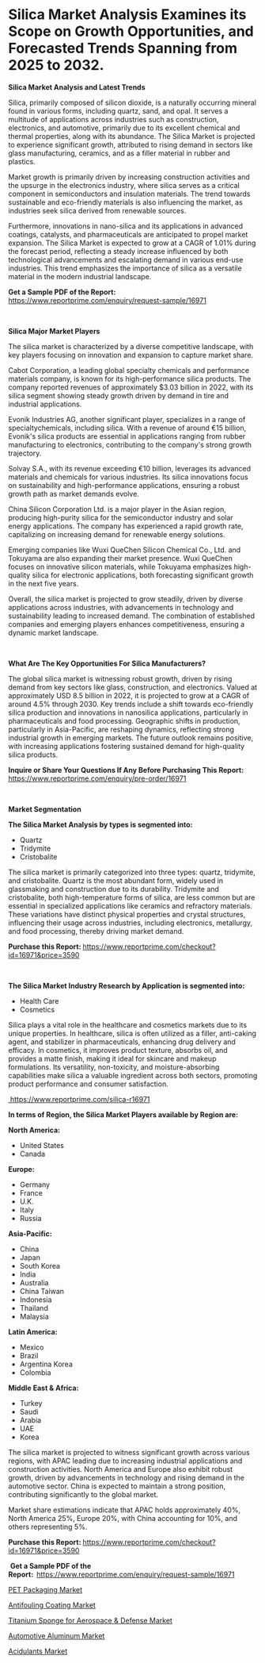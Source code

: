 <p><h1>Silica Market Analysis Examines its Scope on Growth Opportunities, and Forecasted Trends Spanning from 2025 to 2032.</h1></p><p><strong>Silica Market Analysis and Latest Trends</strong></p>
<p><p>Silica, primarily composed of silicon dioxide, is a naturally occurring mineral found in various forms, including quartz, sand, and opal. It serves a multitude of applications across industries such as construction, electronics, and automotive, primarily due to its excellent chemical and thermal properties, along with its abundance. The Silica Market is projected to experience significant growth, attributed to rising demand in sectors like glass manufacturing, ceramics, and as a filler material in rubber and plastics.</p><p>Market growth is primarily driven by increasing construction activities and the upsurge in the electronics industry, where silica serves as a critical component in semiconductors and insulation materials. The trend towards sustainable and eco-friendly materials is also influencing the market, as industries seek silica derived from renewable sources.</p><p>Furthermore, innovations in nano-silica and its applications in advanced coatings, catalysts, and pharmaceuticals are anticipated to propel market expansion. The Silica Market is expected to grow at a CAGR of 1.01% during the forecast period, reflecting a steady increase influenced by both technological advancements and escalating demand in various end-use industries. This trend emphasizes the importance of silica as a versatile material in the modern industrial landscape.</p></p>
<p><strong>Get a Sample PDF of the Report:&nbsp;</strong> <a href="https://www.reportprime.com/enquiry/request-sample/16971?utm_campaign=1080&utm_medium=2&utm_source=Github&utm_content=ia&utm_term=18032025&utm_id=silica">https://www.reportprime.com/enquiry/request-sample/16971</a></p>
<p>&nbsp;</p>
<p><strong>Silica Major Market Players</strong></p>
<p><p>The silica market is characterized by a diverse competitive landscape, with key players focusing on innovation and expansion to capture market share. </p><p>Cabot Corporation, a leading global specialty chemicals and performance materials company, is known for its high-performance silica products. The company reported revenues of approximately $3.03 billion in 2022, with its silica segment showing steady growth driven by demand in tire and industrial applications. </p><p>Evonik Industries AG, another significant player, specializes in a range of specialtychemicals, including silica. With a revenue of around €15 billion, Evonik's silica products are essential in applications ranging from rubber manufacturing to electronics, contributing to the company's strong growth trajectory. </p><p>Solvay S.A., with its revenue exceeding €10 billion, leverages its advanced materials and chemicals for various industries. Its silica innovations focus on sustainability and high-performance applications, ensuring a robust growth path as market demands evolve.</p><p>China Silicon Corporation Ltd. is a major player in the Asian region, producing high-purity silica for the semiconductor industry and solar energy applications. The company has experienced a rapid growth rate, capitalizing on increasing demand for renewable energy solutions.</p><p>Emerging companies like Wuxi QueChen Silicon Chemical Co., Ltd. and Tokuyama are also expanding their market presence. Wuxi QueChen focuses on innovative silicon materials, while Tokuyama emphasizes high-quality silica for electronic applications, both forecasting significant growth in the next five years.</p><p>Overall, the silica market is projected to grow steadily, driven by diverse applications across industries, with advancements in technology and sustainability leading to increased demand. The combination of established companies and emerging players enhances competitiveness, ensuring a dynamic market landscape.</p></p>
<p>&nbsp;</p>
<p><strong>What Are The Key Opportunities For Silica Manufacturers?</strong></p>
<p><p>The global silica market is witnessing robust growth, driven by rising demand from key sectors like glass, construction, and electronics. Valued at approximately USD 8.5 billion in 2022, it is projected to grow at a CAGR of around 4.5% through 2030. Key trends include a shift towards eco-friendly silica production and innovations in nanosilica applications, particularly in pharmaceuticals and food processing. Geographic shifts in production, particularly in Asia-Pacific, are reshaping dynamics, reflecting strong industrial growth in emerging markets. The future outlook remains positive, with increasing applications fostering sustained demand for high-quality silica products.</p></p>
<p><strong>Inquire or Share Your Questions If Any Before Purchasing This Report:</strong> <a href="https://www.reportprime.com/enquiry/pre-order/16971?utm_campaign=1080&utm_medium=2&utm_source=Github&utm_content=ia&utm_term=18032025&utm_id=silica">https://www.reportprime.com/enquiry/pre-order/16971</a></p>
<p>&nbsp;</p>
<p><strong>Market Segmentation</strong></p>
<p><strong>The Silica Market Analysis by types is segmented into:</strong></p>
<p><ul><li>Quartz</li><li>Tridymite</li><li>Cristobalite</li></ul></p>
<p><p>The silica market is primarily categorized into three types: quartz, tridymite, and cristobalite. Quartz is the most abundant form, widely used in glassmaking and construction due to its durability. Tridymite and cristobalite, both high-temperature forms of silica, are less common but are essential in specialized applications like ceramics and refractory materials. These variations have distinct physical properties and crystal structures, influencing their usage across industries, including electronics, metallurgy, and food processing, thereby driving market demand.</p></p>
<p><strong>Purchase this Report:&nbsp;</strong><a href="https://www.reportprime.com/checkout?id=16971&price=3590&utm_campaign=1080&utm_medium=2&utm_source=Github&utm_content=ia&utm_term=18032025&utm_id=silica">https://www.reportprime.com/checkout?id=16971&price=3590</a></p>
<p>&nbsp;</p>
<p><strong>The Silica Market Industry Research by Application is segmented into:</strong></p>
<p><ul><li>Health Care</li><li>Cosmetics</li></ul></p>
<p><p>Silica plays a vital role in the healthcare and cosmetics markets due to its unique properties. In healthcare, silica is often utilized as a filler, anti-caking agent, and stabilizer in pharmaceuticals, enhancing drug delivery and efficacy. In cosmetics, it improves product texture, absorbs oil, and provides a matte finish, making it ideal for skincare and makeup formulations. Its versatility, non-toxicity, and moisture-absorbing capabilities make silica a valuable ingredient across both sectors, promoting product performance and consumer satisfaction.</p></p>
<p><a href="https://www.reportprime.com/silica-r16971?utm_campaign=1080&utm_medium=2&utm_source=Github&utm_content=ia&utm_term=18032025&utm_id=silica">&nbsp;https://www.reportprime.com/silica-r16971</a></p>
<p><strong>In terms of Region, the Silica Market Players available by Region are:</strong></p>
<p>
    <p> <strong> North America: </strong>
        <ul>
            <li>United States</li>
            <li>Canada</li>
        </ul>
        </p> 
    <p> <strong> Europe: </strong>
        <ul>
            <li>Germany</li>
            <li>France</li>
            <li>U.K.</li>
            <li>Italy</li>
            <li>Russia</li>
        </ul>
        </p> 
    <p> <strong> Asia-Pacific: </strong>
        <ul>
            <li>China</li>
            <li>Japan</li>
            <li>South Korea</li>
            <li>India</li>
            <li>Australia</li>
            <li>China Taiwan</li>
            <li>Indonesia</li>
            <li>Thailand</li>
            <li>Malaysia</li>
        </ul>
        </p> 
    <p> <strong> Latin America: </strong>
        <ul>
            <li>Mexico</li>
            <li>Brazil</li>
            <li>Argentina Korea</li>
            <li>Colombia</li>
        </ul>
        </p> 
    <p> <strong> Middle East & Africa: </strong>
        <ul>
            <li>Turkey</li>
            <li>Saudi</li>
            <li>Arabia</li>
            <li>UAE</li>
            <li>Korea</li>
        </ul>
    </p>
    </p>
<p><p>The silica market is projected to witness significant growth across various regions, with APAC leading due to increasing industrial applications and construction activities. North America and Europe also exhibit robust growth, driven by advancements in technology and rising demand in the automotive sector. China is expected to maintain a strong position, contributing significantly to the global market. </p><p>Market share estimations indicate that APAC holds approximately 40%, North America 25%, Europe 20%, with China accounting for 10%, and others representing 5%.</p></p>
<p><strong>Purchase this Report: </strong><a href="https://www.reportprime.com/checkout?id=16971&price=3590&utm_campaign=1080&utm_medium=2&utm_source=Github&utm_content=ia&utm_term=18032025&utm_id=silica">https://www.reportprime.com/checkout?id=16971&price=3590</a></p>
<p>&nbsp;<strong>Get a Sample PDF of the Report:&nbsp;&nbsp;</strong><a href="https://www.reportprime.com/enquiry/request-sample/16971?utm_campaign=1080&utm_medium=2&utm_source=Github&utm_content=ia&utm_term=18032025&utm_id=silica">https://www.reportprime.com/enquiry/request-sample/16971</a></p>
<p><strong></strong></p>
<p><p><a href="https://github.com/lazloklitz2e/Market-Research-Report-List-1/blob/main/pet-packaging-market.md?utm_campaign=1080&utm_medium=2&utm_source=Github&utm_content=ia&utm_term=18032025&utm_id=silica">PET Packaging Market</a></p><p><a href="https://github.com/wycheelwayeu/Market-Research-Report-List-1/blob/main/antifouling-coating-market.md?utm_campaign=1080&utm_medium=2&utm_source=Github&utm_content=ia&utm_term=18032025&utm_id=silica">Antifouling Coating Market</a></p><p><a href="https://github.com/rueffmuoloqw/Market-Research-Report-List-1/blob/main/titanium-sponge-for-aerospace-defense-market.md?utm_campaign=1080&utm_medium=2&utm_source=Github&utm_content=ia&utm_term=18032025&utm_id=silica">Titanium Sponge for Aerospace & Defense Market</a></p><p><a href="https://github.com/pezezlarue7h/Market-Research-Report-List-1/blob/main/automotive-aluminum-market.md?utm_campaign=1080&utm_medium=2&utm_source=Github&utm_content=ia&utm_term=18032025&utm_id=silica">Automotive Aluminum Market</a></p><p><a href="https://github.com/onutsheinz/Market-Research-Report-List-1/blob/main/acidulants-market.md?utm_campaign=1080&utm_medium=2&utm_source=Github&utm_content=ia&utm_term=18032025&utm_id=silica">Acidulants Market</a></p></p>